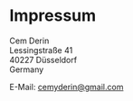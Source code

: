 [_pagetitle]: #null (Impressum)  

# Impressum

Cem Derin  
Lessingstraße 41  
40227 Düsseldorf  
Germany

E-Mail: cemyderin@gmail.com